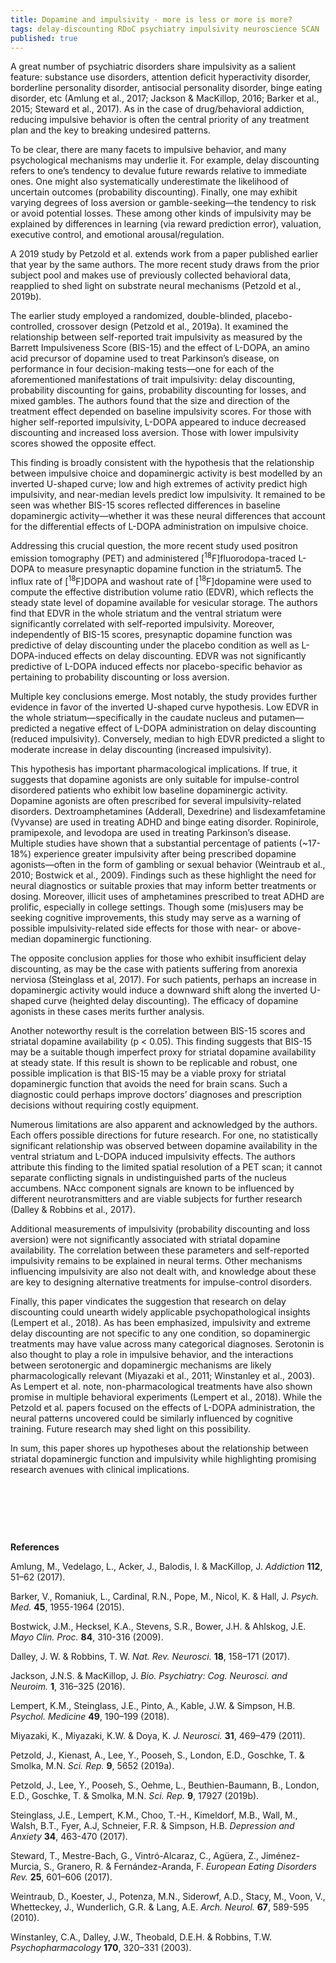 ```yaml
---
title: Dopamine and impulsivity - more is less or more is more?
tags: delay-discounting RDoC psychiatry impulsivity neuroscience SCAN
published: true
---
```

A great number of psychiatric disorders share impulsivity as a salient feature: substance use disorders, attention deficit hyperactivity disorder, borderline personality disorder, antisocial personality disorder, binge eating disorder, etc (Amlung et al., 2017; Jackson & MacKillop, 2016; Barker et al., 2015; Steward et al., 2017). As in the case of drug/behavioral addiction, reducing impulsive behavior is often the central priority of any treatment plan and the key to breaking undesired patterns.

To be clear, there are many facets to impulsive behavior, and many psychological mechanisms may underlie it. For example, delay discounting refers to one’s tendency to devalue future rewards relative to immediate ones. One might also systematically underestimate the likelihood of uncertain outcomes (probability discounting). Finally, one may exhibit varying degrees of loss aversion or gamble-seeking—the tendency to risk or avoid potential losses. These among other kinds of impulsivity may be explained by differences in learning (via reward prediction error), valuation, executive control, and emotional arousal/regulation.

A 2019 study by Petzold et al. extends work from a paper published earlier that year by the same authors. The more recent study draws from the prior subject pool and makes use of previously collected behavioral data, reapplied to shed light on substrate neural mechanisms (Petzold et al., 2019b).

The earlier study employed a randomized, double-blinded, placebo-controlled, crossover design (Petzold et al., 2019a). It examined the relationship between self-reported trait impulsivity as measured by the Barrett Impulsiveness Score (BIS-15) and the effect of L-DOPA, an amino acid precursor of dopamine used to treat Parkinson’s disease, on performance in four decision-making tests—one for each of the aforementioned manifestations of trait impulsivity: delay discounting, probability discounting for gains, probability discounting for losses, and mixed gambles. The authors found that the size and direction of the treatment effect depended on baseline impulsivity scores. For those with higher self-reported impulsivity, L-DOPA appeared to induce decreased discounting and increased loss aversion. Those with lower impulsivity scores showed the opposite effect.

This finding is broadly consistent with the hypothesis that the relationship between impulsive choice and dopaminergic activity is best modelled by an inverted U-shaped curve; low and high extremes of activity predict high impulsivity, and near-median levels predict low impulsivity. It remained to be seen was whether BIS-15 scores reflected differences in baseline dopaminergic activity—whether it was these neural differences that account for the differential effects of L-DOPA administration on impulsive choice.

Addressing this crucial question, the more recent study used positron emission tomography (PET) and administered [<sup>18</sup>F]fluorodopa-traced L-DOPA to measure presynaptic dopamine function in the striatum5. The influx rate of [<sup>18</sup>F]DOPA and washout rate of [<sup>18</sup>F]dopamine were used to compute the effective distribution volume ratio (EDVR), which reflects the steady state level of dopamine available for vesicular storage. The authors find that EDVR in the whole striatum and the ventral striatum were significantly correlated with self-reported impulsivity. Moreover, independently of BIS-15 scores, presynaptic dopamine function was predictive of delay discounting under the placebo condition as well as L-DOPA-induced effects on delay discounting. EDVR was not significantly predictive of L-DOPA induced effects nor placebo-specific behavior as pertaining to probability discounting or loss aversion.

Multiple key conclusions emerge. Most notably, the study provides further evidence in favor of the inverted U-shaped curve hypothesis. Low EDVR in the whole striatum—specifically in the caudate nucleus and putamen—predicted a negative effect of L-DOPA administration on delay discounting (reduced impulsivity). Conversely, median to high EDVR predicted a slight to moderate increase in delay discounting (increased impulsivity). 

This hypothesis has important pharmacological implications. If true, it suggests that dopamine agonists are only suitable for impulse-control disordered patients who exhibit low baseline dopaminergic activity. Dopamine agonists are often prescribed for several impulsivity-related disorders. Dextroamphetamines (Adderall, Dexedrine) and lisdexamfetamine (Vyvanse) are used in treating ADHD and binge eating disorder. Ropinirole, pramipexole, and levodopa are used in treating Parkinson’s disease. Multiple studies have shown that a substantial percentage of patients (~17-18%) experience greater impulsivity after being prescribed dopamine agonists—often in the form of gambling or sexual behavior (Weintraub et al., 2010; Bostwick et al., 2009). Findings such as these highlight the need for neural diagnostics or suitable proxies that may inform better treatments or dosing. Moreover, illicit uses of amphetamines prescribed to treat ADHD are prolific, especially in college settings. Though some (mis)users may be seeking cognitive improvements, this study may serve as a warning of possible impulsivity-related side effects for those with near- or above-median dopaminergic functioning.

The opposite conclusion applies for those who exhibit insufficient delay discounting, as may be the case with patients suffering from anorexia nerviosa (Steinglass et al, 2017). For such patients, perhaps an increase in dopaminergic activity would induce a downward shift along the inverted U-shaped curve (heighted delay discounting). The efficacy of dopamine agonists in these cases merits further analysis.

Another noteworthy result is the correlation between BIS-15 scores and striatal dopamine availability (p < 0.05). This finding suggests that BIS-15 may be a suitable though imperfect proxy for striatal dopamine availability at steady state. If this result is shown to be replicable and robust, one possible implication is that BIS-15 may be a viable proxy for striatal dopaminergic function that avoids the need for brain scans. Such a diagnostic could perhaps improve doctors’ diagnoses and prescription decisions without requiring costly equipment.

Numerous limitations are also apparent and acknowledged by the authors. Each offers possible directions for future research. For one, no statistically significant relationship was observed between dopamine availability in the ventral striatum and L-DOPA induced impulsivity effects. The authors attribute this finding to the limited spatial resolution of a PET scan; it cannot separate conflicting signals in undistinguished parts of the nucleus accumbens. NAcc component signals are known to be influenced by different neurotransmitters and are viable subjects for further research (Dalley & Robbins et al., 2017). 

Additional measurements of impulsivity (probability discounting and loss aversion) were not significantly associated with striatal dopamine availability. The correlation between these parameters and self-reported impulsivity remains to be explained in neural terms. Other mechanisms influencing impulsivity are also not dealt with, and knowledge about these are key to designing alternative treatments for impulse-control disorders.

Finally, this paper vindicates the suggestion that research on delay discounting could unearth widely applicable psychopathological insights (Lempert et al., 2018). As has been emphasized, impulsivity and extreme delay discounting are not specific to any one condition, so dopaminergic treatments may have value across many categorical diagnoses. Serotonin is also thought to play a role in impulsive behavior, and the interactions between serotonergic and dopaminergic mechanisms are likely pharmacologically relevant (Miyazaki et al., 2011; Winstanley et al., 2003). As Lempert et al. note, non-pharmacological treatments have also shown promise in multiple behavioral experiments (Lempert et al., 2018). While the Petzold et al. papers focused on the effects of L-DOPA administration, the neural patterns uncovered could be similarly influenced by cognitive training. Future research may shed light on this possibility.

In sum, this paper shores up hypotheses about the relationship between striatal dopaminergic function and impulsivity while highlighting promising research avenues with clinical implications.


  &nbsp;
  
  &nbsp;
  
  &nbsp;

**References**

Amlung, M., Vedelago, L., Acker, J., Balodis, I. & MacKillop, J. _Addiction_ **112**, 51–62 (2017).

Barker, V., Romaniuk, L., Cardinal, R.N., Pope, M., Nicol, K. & Hall, J. _Psych. Med._ **45**, 1955-1964 (2015).

Bostwick, J.M., Hecksel, K.A., Stevens, S.R., Bower, J.H. & Ahlskog, J.E. _Mayo Clin. Proc._ **84**, 310-316 (2009).

Dalley, J. W. & Robbins, T. W. _Nat. Rev. Neurosci._ **18**, 158–171 (2017).

Jackson, J.N.S. & MacKillop, J. _Bio. Psychiatry: Cog. Neurosci. and Neuroim._ **1**, 316–325 (2016).

Lempert, K.M., Steinglass, J.E., Pinto, A., Kable, J.W. & Simpson, H.B. _Psychol. Medicine_ **49**, 190–199 (2018).

Miyazaki, K., Miyazaki, K.W. & Doya, K. _J. Neurosci._ **31**, 469–479 (2011).

Petzold, J., Kienast, A., Lee, Y., Pooseh, S., London, E.D., Goschke, T. & Smolka, M.N. _Sci. Rep._ **9**, 5652 (2019a).

Petzold, J., Lee, Y., Pooseh, S., Oehme, L., Beuthien-Baumann, B., London, E.D., Goschke, T. & Smolka, M.N. _Sci. Rep._ **9**, 17927 (2019b).

Steinglass, J.E., Lempert, K.M., Choo, T.-H., Kimeldorf, M.B., Wall, M., Walsh, B.T., Fyer, A.J, Schneier, F.R. & Simpson, H.B. _Depression and Anxiety_ **34**, 463-470 (2017). 

Steward, T., Mestre-Bach, G., Vintró-Alcaraz, C., Agüera, Z., Jiménez-Murcia, S., Granero, R. & Fernández-Aranda, F. _European Eating Disorders Rev._ **25**, 601–606 (2017).

Weintraub, D., Koester, J., Potenza, M.N., Siderowf, A.D., Stacy, M., Voon, V., Whetteckey, J., Wunderlich, G.R. & Lang, A.E. _Arch. Neurol._ **67**, 589-595 (2010).

Winstanley, C.A., Dalley, J.W., Theobald, D.E.H. & Robbins, T.W. _Psychopharmacology_ **170**, 320–331 (2003).